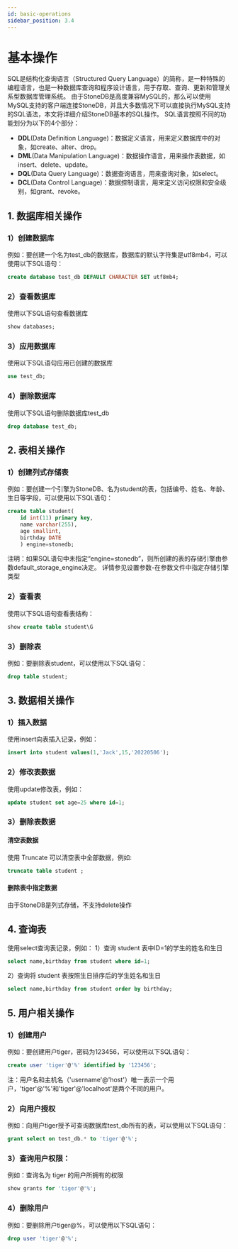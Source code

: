 ```yaml
---
id: basic-operations
sidebar_position: 3.4
---
```


# 基本操作

SQL是结构化查询语言（Structured Query Language）的简称，是一种特殊的编程语言，也是一种数据库查询和程序设计语言，用于存取、查询、更新和管理关系型数据库管理系统。
由于StoneDB是高度兼容MySQL的，那么可以使用MySQL支持的客户端连接StoneDB，并且大多数情况下可以直接执行MySQL支持的SQL语法，本文将详细介绍StoneDB基本的SQL操作。
SQL语言按照不同的功能划分为以下的4个部分：

- **DDL**(Data Definition Language)：数据定义语言，用来定义数据库中的对象，如create、alter、drop。
- **DML**(Data Manipulation Language)：数据操作语言，用来操作表数据，如insert、delete、update。
- **DQL**(Data Query Language)：数据查询语言，用来查询对象，如select。
- **DCL**(Data Control Language)：数据控制语言，用来定义访问权限和安全级别，如grant、revoke。
## 1. 数据库相关操作
### 1）创建数据库
例如：要创建一个名为test_db的数据库，数据库的默认字符集是utf8mb4，可以使用以下SQL语句：
```sql
create database test_db DEFAULT CHARACTER SET utf8mb4;
```
### 2）查看数据库
使用以下SQL语句查看数据库
```sql
show databases;
```
### 3）应用数据库
使用以下SQL语句应用已创建的数据库
```sql
use test_db;
```
### 4）删除数据库
使用以下SQL语句删除数据库test_db
```sql
drop database test_db;
```
## 2. 表相关操作
### 1）创建列式存储表
例如：要创建一个引擎为StoneDB、名为student的表，包括编号、姓名、年龄、生日等字段，可以使用以下SQL语句：
```sql
create table student(
    id int(11) primary key,
    name varchar(255),
	age smallint,
    birthday DATE
    ) engine=stonedb;
```
注明：如果SQL语句中未指定“engine=stonedb”，则所创建的表的存储引擎由参数default_storage_engine决定。
详情参见设置参数-在参数文件中指定存储引擎类型
### 2）查看表
使用以下SQL语句查看表结构：
```sql
show create table student\G
```
### 3）删除表
例如：要删除表student，可以使用以下SQL语句：
```sql
drop table student;
```
## 3. 数据相关操作
### 1）插入数据
使用insert向表插入记录，例如：
```sql
insert into student values(1,'Jack',15,'20220506');
```
### 2）修改表数据
使用update修改表，例如：
```sql
update student set age=25 where id=1;
```
### 3）删除表数据
#### 清空表数据
使用 Truncate 可以清空表中全部数据，例如:
```sql
truncate table student ;
```
#### 删除表中指定数据
由于StoneDB是列式存储，不支持delete操作
## 4. 查询表
使用select查询表记录，例如：
1）查询 student 表中ID=1的学生的姓名和生日
```sql
select name,birthday from student where id=1;
```

2）查询将 student 表按照生日排序后的学生姓名和生日
```sql
select name,birthday from student order by birthday;
```
## 5. 用户相关操作
### 1）创建用户
例如：要创建用户tiger，密码为123456，可以使用以下SQL语句：
```sql
create user 'tiger'@'%' identified by '123456';
```
注：用户名和主机名（'username'@'host'）唯一表示一个用户，'tiger'@'%'和'tiger'@'localhost'是两个不同的用户。
### 2）向用户授权
例如：向用户tiger授予可查询数据库test_db所有的表，可以使用以下SQL语句：
```sql
grant select on test_db.* to 'tiger'@'%';
```
### 3）查询用户权限：
例如：查询名为 tiger 的用户所拥有的权限
```sql
show grants for 'tiger'@'%';
```
### 4）删除用户
例如：要删除用户tiger@%，可以使用以下SQL语句：
```sql
drop user 'tiger'@'%';
```

